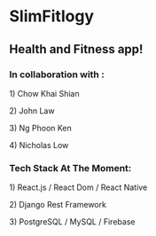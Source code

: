 # SlimFitlogy
## Health and Fitness app! 

### In collaboration with :

<p>1) Chow Khai Shian </p> 
<p>2) John Law  </p> 
<p>3) Ng Phoon Ken</p> 
<p>4) Nicholas Low </p> 

### Tech Stack At The Moment:
<p>1) React.js / React Dom / React Native </p> 
<p>2) Django Rest Framework  </p> 
<p>3) PostgreSQL / MySQL / Firebase </p> 
